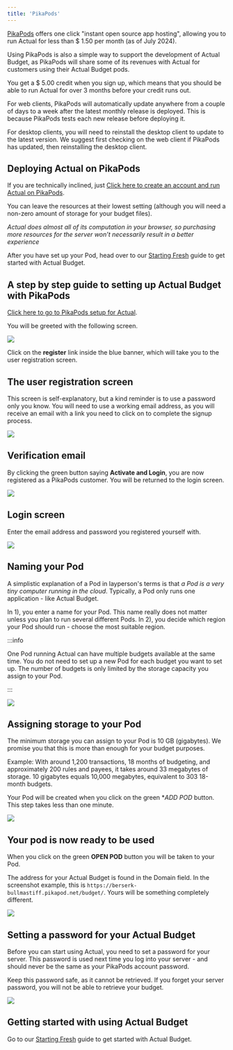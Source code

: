 ```yaml
---
title: 'PikaPods'
---
```



[PikaPods](https://www.pikapods.com/) offers one click "instant open source app hosting", allowing
you to run Actual for less than $ 1.50 per month (as of July 2024).

Using PikaPods is also a simple way to support the development of Actual Budget, as PikaPods will
share some of its revenues with Actual for customers using their Actual Budget pods.

You get a $ 5.00 credit when you sign up, which means that you should be able to run Actual for
over 3 months before your credit runs out.

For web clients, PikaPods will automatically update anywhere from a couple of days to a week after the latest monthly release is deployed. This is because PikaPods tests each new release before deploying it.

For desktop clients, you will need to reinstall the desktop client to update to the latest version.
We suggest first checking on the web client if PikaPods has updated, then reinstalling the desktop client.

## Deploying Actual on PikaPods

If you are technically inclined, just [Click here to create an account and run Actual on PikaPods](https://www.pikapods.com/pods?run=actual).

You can leave the resources at their lowest setting (although you will need a non-zero amount of storage for your budget files).

_Actual does almost all of its computation in your browser, so purchasing more resources for the server won’t necessarily result in a better experience_

After you have set up your Pod, head over to our  [Starting Fresh](/docs/getting-started/starting-fresh) guide to get started with
Actual Budget.


## A step by step guide to setting up Actual Budget with PikaPods

[Click here to go to PikaPods setup for Actual](https://www.pikapods.com/pods?run=actual).


You will be greeted with the following screen.

![](/img/pikapods-setup/pikapods-1-register-login.png)

Click on the **register** link inside the blue banner, which will take you to the user registration screen.


## The user registration screen

This screen is self-explanatory, but a kind reminder is to use a password only you know.
You will need to use a working email address, as you will receive an email with a link you need
to click on to complete the signup process.

![](/img/pikapods-setup/pikapods-2-register-name.png)


## Verification email

By clicking the green button saying **Activate and Login**, you are now registered as
a PikaPods customer. You will be returned to the login screen.

![](/img/pikapods-setup/pikapods-4-email-activation.png)


## Login screen

Enter the email address and password you registered yourself with.

![](/img/pikapods-setup/pikapods-5-login-screen.png)


## Naming your Pod

A simplistic explanation of a Pod in layperson's terms is that *a Pod is a very tiny computer running in the cloud*.
Typically, a Pod only runs one application - like Actual Budget.

In 1), you enter a name for your Pod. This name really does not matter unless you plan to run several different Pods.
In 2), you decide which region your Pod should run - choose the most suitable region.

:::info

One Pod running Actual can have multiple budgets available at the same time. You do not need to set up a new Pod
for each budget you want to set up. The number of budgets is only limited by the storage capacity you assign to your
Pod.

:::


![](/img/pikapods-setup/pikapods-6-add-pod-basics.png)


## Assigning storage to your Pod


The minimum storage you can assign to your Pod is 10 GB (gigabytes). We promise you
that this is more than enough for your budget purposes.

Example: With around 1,200 transactions, 18 months of budgeting, and approximately 200 rules and payees,
it takes around 33 megabytes of storage. 10 gigabytes equals 10,000 megabytes, equivalent to 303 18-month budgets.

Your Pod will be created when you click on the green **ADD POD* button. This step takes less than one minute.

![](/img/pikapods-setup/pikapods-7-add-pod-resoruces.png)



## Your pod is now ready to be used

When you click on the green **OPEN POD** button you will be taken to your Pod.

The address for your Actual Budget is found in the Domain field. In the screenshot example, this is
`https://berserk-bullmastiff.pikapod.net/budget/`. Yours will be something completely different.


![](/img/pikapods-setup/pikapods-8-running-pod.png)


## Setting a password for your Actual Budget

Before you can start using Actual, you need to set a password for your server. This password is used
next time you log into your server - and should never be the same as your PikaPods account password.

Keep this password safe, as it cannot be retrieved. If you forget your server password, you will not
be able to retrieve your budget.


![](/img/a-tour-of-actual/server-connecting-first-time.png)


## Getting started with using Actual Budget

Go to our [Starting Fresh](/docs/getting-started/starting-fresh) guide to get started with
Actual Budget.

